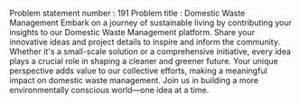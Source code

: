 Problem statement number : 191
Problem title : Domestic Waste Management
Embark on a journey of sustainable living by contributing your insights to our Domestic Waste Management platform. Share your innovative ideas and project details to inspire and inform the community. Whether it's a small-scale solution or a comprehensive initiative, every idea plays a crucial role in shaping a cleaner and greener future. Your unique perspective adds value to our collective efforts, making a meaningful impact on domestic waste management. Join us in building a more environmentally conscious world—one idea at a time.

